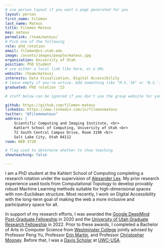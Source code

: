 ```yaml
---
# use person layout if you want a page generated for you
layout: person
first_name: Filemon
last_name: Mateus
title: Filemon Mateus
key: mateus
permalink: /team/mateus/
# Pick one of the following
role: phd_rotation
email: filemon@cs.utah.edu
image: /assets/images/people/mateus.jpg
organization: University of Utah
position: PhD Student
# use either a local link like here, or a URL
website: /team/mateus/
interests: Data Visualization, Digital Accessibility
# leave empty if you're active. Add something like "M.S.'16" or "B.S.'17" if you got a degree while at VDL. Add "N" if you left VDS before you got a degree.
graduated: PhD rotation '23

# stuff below can be ignored if you don't use the group website for your private website

github: https://github.com/filemon-mateus
linkedin: https://www.linkedin.com/in/filemonmateus
twitter: "@filemomateus"
address: |
    Scientific Computing and Imaging Institute, <br>
    Kahlert School of Computing, University of Utah <br>
    72 South Central Campus Drive, Room 3190 <br>
    Salt Lake City, Utah 84112
room: WEB 3720

# flag used to determine whether to show teaching
showteaching: false

---
```

I am a PhD student at the Kahlert School of Computing completing a research rotation
under the supervision of [Alexander Lex](https://vdl.sci.utah.edu/team/lex/). My
prior research experience used tools from Computational Topology to develop
provably robust Machine Learning methods suitable for high-dimensional spaces with
non-Euclidean structure. Most recently, I work on Digital Accessibility with the
long-term goal of making the web a more inclusive and participatory space for all.

In support of my research efforts, I was awarded the [Google DeepMind Post-Graduate
Fellowship](https://www.deepmind.com/scholarships) in 2020 and the [University of Utah
Graduate Research Fellowship](https://gradschool.utah.edu/funding/fellowships-scholarships-awards/grad-school-administered/graduate-research-fellowship.php)
in 2022. Prior to these awards, I completed a Bachelor of Arts in Computer Science from
[Westminster College](https://wcmo.edu) jointly advised by Professor Peng Yu, Professor
[Erin Martin](https://www.lindenwood.edu/about/directories/faculty-staff-directory/details/emartin/),
and Professor [Christopher Mooney](https://sites.google.com/site/chrismooneymath/).
Before that, I was a [Davis Scholar](https://www.davisuwcscholars.org/) at [UWC-USA](https://www.uwc-usa.org/).
